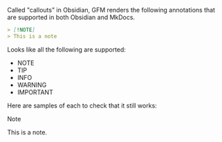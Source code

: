 Called "callouts" in Obsidian, GFM renders the following annotations that are supported in both Obsidian and MkDocs.

```markdown
> [!NOTE]
> This is a note
```

Looks like all the following are supported:

- NOTE
- TIP
- INFO
- WARNING
- IMPORTANT

Here are samples of each to check that it still works:

>[!NOTE]
>This is a note.
